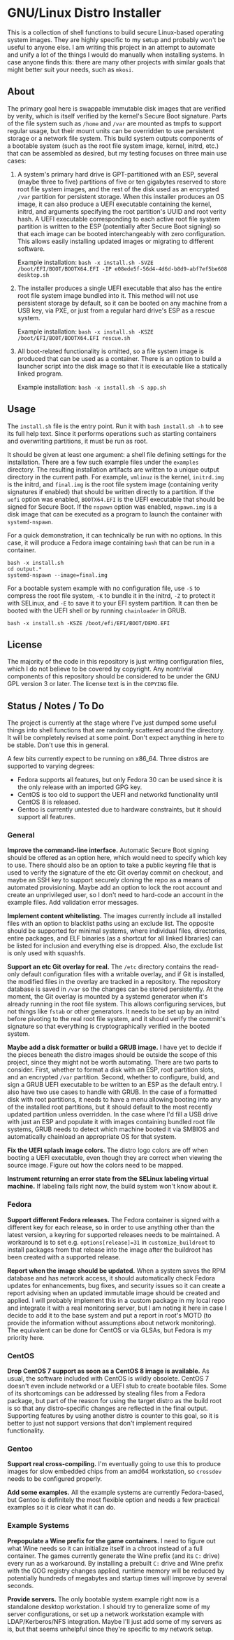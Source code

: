 # GNU/Linux Distro Installer

This is a collection of shell functions to build secure Linux-based operating system images.  They are highly specific to my setup and probably won't be useful to anyone else.  I am writing this project in an attempt to automate and unify a lot of the things I would do manually when installing systems.  In case anyone finds this: there are many other projects with similar goals that might better suit your needs, such as `mkosi`.

## About

The primary goal here is swappable immutable disk images that are verified by verity, which is itself verified by the kernel's Secure Boot signature.  Parts of the file system such as `/home` and `/var` are mounted as tmpfs to support regular usage, but their mount units can be overridden to use persistent storage or a network file system.  This build system outputs components of a bootable system (such as the root file system image, kernel, initrd, etc.) that can be assembled as desired, but my testing focuses on three main use cases:

 1. A system's primary hard drive is GPT-partitioned with an ESP, several (maybe three to five) partitions of five or ten gigabytes reserved to store root file system images, and the rest of the disk used as an encrypted `/var` partition for persistent storage.  When this installer produces an OS image, it can also produce a UEFI executable containing the kernel, initrd, and arguments specifying the root partition's UUID and root verity hash.  A UEFI executable corresponding to each active root file system partition is written to the ESP (potentially after Secure Boot signing) so that each image can be booted interchangeably with zero configuration.  This allows easily installing updated images or migrating to different software.

    Example installation: `bash -x install.sh -SVZE /boot/EFI/BOOT/BOOTX64.EFI -IP e08ede5f-56d4-4d6d-b8d9-abf7ef5be608 desktop.sh`

 2. The installer produces a single UEFI executable that also has the entire root file system image bundled into it.  This method will not use persistent storage by default, so it can be booted on any machine from a USB key, via PXE, or just from a regular hard drive's ESP as a rescue system.

    Example installation: `bash -x install.sh -KSZE /boot/EFI/BOOT/BOOTX64.EFI rescue.sh`

 3. All boot-related functionality is omitted, so a file system image is produced that can be used as a container.  There is an option to build a launcher script into the disk image so that it is executable like a statically linked program.

    Example installation: `bash -x install.sh -S app.sh`

## Usage

The `install.sh` file is the entry point.  Run it with `bash install.sh -h` to see its full help text.  Since it performs operations such as starting containers and overwriting partitions, it must be run as root.

It should be given at least one argument: a shell file defining settings for the installation.  There are a few such example files under the `examples` directory.  The resulting installation artifacts are written to a unique output directory in the current path.  For example, `vmlinuz` is the kernel, `initrd.img` is the initrd, and `final.img` is the root file system image (containing verity signatures if enabled) that should be written directly to a partition.  If the `uefi` option was enabled, `BOOTX64.EFI` is the UEFI executable that should be signed for Secure Boot.  If the `nspawn` option was enabled, `nspawn.img` is a disk image that can be executed as a program to launch the container with `systemd-nspawn`.

For a quick demonstration, it can technically be run with no options.  In this case, it will produce a Fedora image containing `bash` that can be run in a container.

    bash -x install.sh
    cd output.*
    systemd-nspawn --image=final.img

For a bootable system example with no configuration file, use `-S` to compress the root file system, `-K` to bundle it in the initrd, `-Z` to protect it with SELinux, and `-E` to save it to your EFI system partition.  It can then be booted with the UEFI shell or by running `chainloader` in GRUB.

    bash -x install.sh -KSZE /boot/efi/EFI/BOOT/DEMO.EFI

## License

The majority of the code in this repository is just writing configuration files, which I do not believe to be covered by copyright.  Any nontrivial components of this repository should be considered to be under the GNU GPL version 3 or later.  The license text is in the `COPYING` file.

## Status / Notes / To Do

The project is currently at the stage where I've just dumped some useful things into shell functions that are randomly scattered around the directory.  It will be completely revised at some point.  Don't expect anything in here to be stable.  Don't use this in general.

A few bits currently expect to be running on x86_64.  Three distros are supported to varying degrees:

  - Fedora supports all features, but only Fedora 30 can be used since it is the only release with an imported GPG key.
  - CentOS is too old to support the UEFI and networkd functionality until CentOS 8 is released.
  - Gentoo is currently untested due to hardware constraints, but it should support all features.

### General

**Improve the command-line interface.**  Automatic Secure Boot signing should be offered as an option here, which would need to specify which key to use.  There should also be an option to take a public keyring file that is used to verify the signature of the etc Git overlay commit on checkout, and maybe an SSH key to support securely cloning the repo as a means of automated provisioning.  Maybe add an option to lock the root account and create an unprivileged user, so I don't need to hard-code an account in the example files.  Add validation error messages.

**Implement content whitelisting.**  The images currently include all installed files with an option to blacklist paths using an exclude list.  The opposite should be supported for minimal systems, where individual files, directories, entire packages, and ELF binaries (as a shortcut for all linked libraries) can be listed for inclusion and everything else is dropped.  Also, the exclude list is only used with squashfs.

**Support an etc Git overlay for real.**  The `/etc` directory contains the read-only default configuration files with a writable overlay, and if Git is installed, the modified files in the overlay are tracked in a repository.  The repository database is saved in `/var` so the changes can be stored persistently.  At the moment, the Git overlay is mounted by a systemd generator when it's already running in the root file system.  This allows configuring services, but not things like `fstab` or other generators.  It needs to be set up by an initrd before pivoting to the real root file system, and it should verify the commit's signature so that everything is cryptographically verified in the booted system.

**Maybe add a disk formatter or build a GRUB image.**  I have yet to decide if the pieces beneath the distro images should be outside the scope of this project, since they might not be worth automating.  There are two parts to consider.  First, whether to format a disk with an ESP, root partition slots, and an encrypted `/var` partition.  Second, whether to configure, build, and sign a GRUB UEFI executable to be written to an ESP as the default entry.  I also have two use cases to handle with GRUB.  In the case of a formatted disk with root partitions, it needs to have a menu allowing booting into any of the installed root partitions, but it should default to the most recently updated partition unless overridden.  In the case where I'd fill a USB drive with just an ESP and populate it with images containing bundled root file systems, GRUB needs to detect which machine booted it via SMBIOS and automatically chainload an appropriate OS for that system.

**Fix the UEFI splash image colors.**  The distro logo colors are off when booting a UEFI executable, even though they are correct when viewing the source image.  Figure out how the colors need to be mapped.

**Instrument returning an error state from the SELinux labeling virtual machine.**  If labeling fails right now, the build system won't know about it.

### Fedora

**Support different Fedora releases.**  The Fedora container is signed with a different key for each release, so in order to use anything other than the latest version, a keyring for supported releases needs to be maintained.  A workaround is to set e.g. `options[release]=31` in `customize_buildroot` to install packages from that release into the image after the buildroot has been created with a supported release.

**Report when the image should be updated.**  When a system saves the RPM database and has network access, it should automatically check Fedora updates for enhancements, bug fixes, and security issues so it can create a report advising when an updated immutable image should be created and applied.  I will probably implement this in a custom package in my local repo and integrate it with a real monitoring server, but I am noting it here in case I decide to add it to the base system and put a report in root's MOTD (to provide the information without assumptions about network monitoring).  The equivalent can be done for CentOS or via GLSAs, but Fedora is my priority here.

### CentOS

**Drop CentOS 7 support as soon as a CentOS 8 image is available.**  As usual, the software included with CentOS is wildly obsolete.  CentOS 7 doesn't even include networkd or a UEFI stub to create bootable files.  Some of its shortcomings can be addressed by stealing files from a Fedora package, but part of the reason for using the target distro as the build root is so that any distro-specific changes are reflected in the final output.  Supporting features by using another distro is counter to this goal, so it is better to just not support versions that don't implement required functionality.

### Gentoo

**Support real cross-compiling.**  I'm eventually going to use this to produce images for slow embedded chips from an amd64 workstation, so `crossdev` needs to be configured properly.

**Add some examples.**  All the example systems are currently Fedora-based, but Gentoo is definitely the most flexible option and needs a few practical examples so it is clear what it can do.

### Example Systems

**Prepopulate a Wine prefix for the game containers.**  I need to figure out what Wine needs so it can initialize itself in a chroot instead of a full container.  The games currently generate the Wine prefix (and its `C:` drive) every run as a workaround.  By installing a prebuilt `C:` drive and Wine prefix with the GOG registry changes applied, runtime memory will be reduced by potentially hundreds of megabytes and startup times will improve by several seconds.

**Provide servers.**  The only bootable system example right now is a standalone desktop workstation.  I should try to generalize some of my server configurations, or set up a network workstation example with LDAP/Kerberos/NFS integration.  Maybe I'll just add some of my servers as is, but that seems unhelpful since they're specific to my network setup.
